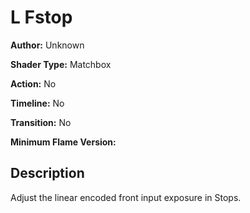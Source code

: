 # L Fstop

**Author:** Unknown

**Shader Type:** Matchbox

**Action:** No

**Timeline:** No

**Transition:** No

**Minimum Flame Version:** 


## Description
Adjust the linear encoded front input exposure in Stops.
